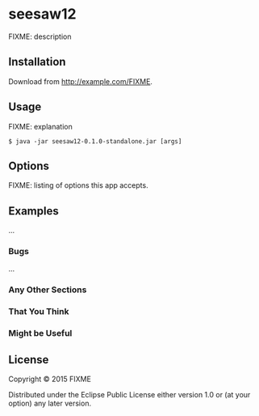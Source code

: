 # seesaw12

FIXME: description

## Installation

Download from http://example.com/FIXME.

## Usage

FIXME: explanation

    $ java -jar seesaw12-0.1.0-standalone.jar [args]

## Options

FIXME: listing of options this app accepts.

## Examples

...

### Bugs

...

### Any Other Sections
### That You Think
### Might be Useful

## License

Copyright © 2015 FIXME

Distributed under the Eclipse Public License either version 1.0 or (at
your option) any later version.
